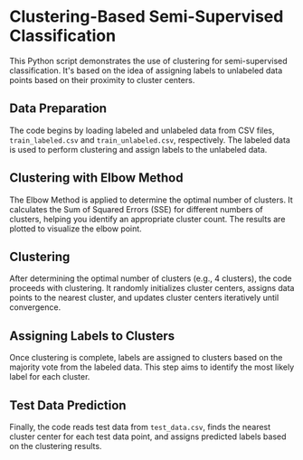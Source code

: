 # Clustering-Based Semi-Supervised Classification

This Python script demonstrates the use of clustering for semi-supervised classification. It's based on the idea of assigning labels to unlabeled data points based on their proximity to cluster centers.

## Data Preparation

The code begins by loading labeled and unlabeled data from CSV files, `train_labeled.csv` and `train_unlabeled.csv`, respectively. The labeled data is used to perform clustering and assign labels to the unlabeled data.

## Clustering with Elbow Method

The Elbow Method is applied to determine the optimal number of clusters. It calculates the Sum of Squared Errors (SSE) for different numbers of clusters, helping you identify an appropriate cluster count. The results are plotted to visualize the elbow point.

## Clustering

After determining the optimal number of clusters (e.g., 4 clusters), the code proceeds with clustering. It randomly initializes cluster centers, assigns data points to the nearest cluster, and updates cluster centers iteratively until convergence.

## Assigning Labels to Clusters

Once clustering is complete, labels are assigned to clusters based on the majority vote from the labeled data. This step aims to identify the most likely label for each cluster.

## Test Data Prediction

Finally, the code reads test data from `test_data.csv`, finds the nearest cluster center for each test data point, and assigns predicted labels based on the clustering results.
